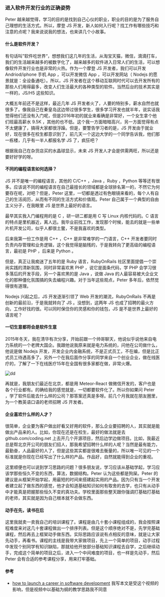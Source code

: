 ### 进入软件开发行业的正确姿势

Peter 越来越觉得，学习的目的是找到自己心仪的职业，职业的目的是为了服务自己理想的生活方式。所以，摩登 JS 开发，新人如何入行呢？找工作有哪些技巧和注意的点呢？我来说说我的想法，也来讲几个小故事。

#### 什么是软件开发？

有句话叫”软件吃世界“，想想我们这几年的生活，从淘宝天猫，微信，滴滴打车，我们的生活越来越多的被数字化了，越来越多的软件进入日常人们的生活，可以想像软件开发行业也是非常的火热。作为一个摩登 JS 开发者，我们可以开发 Andriod/iphone 手机 App ，可以开发微信 App ，可以开发网站（ Nodejs 的愿景就是：全设备通吃）。所以，JS 开发者在这个移动互联网时代可以去开发所有的那些人们用得最多，改变人们生活最大的各种类型的软件。当然后台的技术其实是一样的，JS/H5 这些知识。

大概五年前还不是这样，最近几年 JS 开发者火了，人要的特别多，薪水自然也就很多了。像我自己在秦皇岛这边带过很多学生，很多学习开发也就半年，说实话我觉得他们还没有入门呢，但是2016年初的就业来看确是非常好，一个女生拿个他们班最高薪水 9.5K ，其他的也不低。这个我一方面暗暗高兴，另一方面觉得有点不太健康了，搞得大家都很浮躁。但是，要警告学习者的是，JS 开发由于就业好，现在很多在校生都意识到了，前几天一个这边大学的一个同学告诉我，他们那一栋楼，几乎有一半人都报名学 JS 了，疯狂吧？

根据我自己在杂货店买的水晶球显示，未来 JS 开发人才会是供需两旺，所以还是要好好学的呀。

#### 不同的编程语言如何选择？

JS 并不是唯一的编程语言，其他的 C/C++ ，Java ，Ruby ，Python 等等还有很多。应该说不同的编程语言在自己最擅长的领域都是全球排名第一的，不然它为何要存在呢，对吧？但是，Peter 这里，一切都是透过有色眼镜来看的，每个人有自己的生活阅历，从而有不同的生活方式和价值观。Peter 自己属于一个典型的自由主义分子，在我眼里 JS 是世界上最好的语言。

最早其实我入门编程用的是 C ，研一研二都是用 C 写 Linux 内核代码的。C 语言的特点是里机器近，离人远。我毕业前找工作，发现那个时候，能去的就是一些单片机开发公司，似乎人都很土鳖，不是我喜欢的类型。

后来我第一份工作是用 C++ ，C++ 是非常难学的一门语言，C++ 开发者要同时负责内存管理和业务逻辑，这个我觉得是脑残的，于是我转向了更高级的编程语言，最初是 PHP ，后来是 Python 。

但是，真正让我痴迷了五年的是 Ruby 语言，RubyOnRails 社区里面提倡一个崇尚实践的清新氛围，同时非常喜欢黑 PHP ，说它是面条代码，学 PHP 会学习很多落后的开发手段，另一个喜欢黑的是 Java ，说做 Java 的人最容易被大企业文化的那种僵化氛围搞的失去编程兴趣。对于当年这些观点，Peter 多年后，依然觉得很有道理。

Nodejs 兴起之后，JS 开发逐渐引领了 Web 开发的潮流，RubyOnRails 不再是创新的最前沿，于是我就转向了 JS 。没想到，这两年 JS 也成了招聘的最火方向，工作好找的很。可以同时保住你的灵感和你的钱包，JS 是不是世界上最好的语言呢？

#### 一切生意都将会是软件生意

2015年冬天，我在清华有次分享，开始前跟一个帅哥聊天，他说似乎说他来自电力系统的一个老牌大国企。我跟他说我原来就是电力系统的，问他在公司做什么，他说是做 Nodejs 开发，开发企业内金融系统，不是正式员工，不在编，但是比正式员工待遇高多了。另外一个在我后面作分享的同学来自一个创业企业，做在线医疗的，了解了一下在线医疗15年在全国有很多家都在做，非常火爆。

![dd](http://o6zn1jujz.bkt.clouddn.com/pic18-1-eating.png)

再就是，我朋友们最近在北京，都是用 Meteor-React 做微信开发的，客户也是各个行业都有。的确给我的感觉就是，一切都要软件化了。所以你如果问 Peter ，学了软件后能去什么样的公司？那答案还真是多呀。前几个月我就在朋友圈里，为一个教英语口语的老师招聘 JS 开发者。

#### 企业喜欢什么样的人才？

很简单，企业要为客户做出好看又好用的软件，那么企业要招聘的人，其实就是能做出产品来的人。比如，你现在还是在校生，最好的做法就是去 github.com/coding.net 上去开几个开源项目，然后边学边做项目。比如，我最近总是帮北京开公司的朋友们招人，那我希望招聘什么样的人呢？当然是最有能力，最勤奋，人品最好的人了，但是这些其实都是很难去衡量的，所以唯一可见的一个标准就是你现在已经写出了什么样的产品。作品好，自然就能得到企业的重视。

这里顺便也可以说到学习思路的问题？很多朋友说，学习应该从基础学起，学习应该学那些恒久不变的东西，算法，数据结构。Peter 认为这些都是狗屎。Peter 的建议是从框架开始学起，用最短的时间来搭建起实用的产品。因为只有当一个开发者建立起了做东西的感觉，他才会知道基础知识如何有取舍的去学，也只有从动手中才能真是把握那些恒久不变的真功夫。学校里面那些整天跟你强调打基础打基础的老师，其实就是因为自己根本就不会做东西。

#### 动手在先，读书在后

这里我就卖一卖我自己的培训课程了。课程是由几十套小课程组成的，我会按照课程难度来对这几十套课程做出一个排序列表。但是这个顺序绝对不是，先学完基础课程，然后再去上框架动手做东西。实际思路应该说有点相反的意味，就是让大家先动手，再看书。课程的主线是我带大家做项目，先上一个简单的项目，动手过程中发现个别同学有知识缺陷，那就给他开放部分基础知识课程去自学，之后继续动手，完成这个简单的项目之后，进入一个中间难度的项目，也一样是先动手，然后 Peter 会有合适的参考课程分享，用来打牢基础。

#### 参考

* [how to launch a career in software development](https://launchschool.com/blog/how-to-launch-a-career-in-software-development) 我写本文是受这个视频的影响，但是视频中以基础为纲的教学思路我不同意
